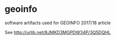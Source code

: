 # geoinfo
software artifacts used for GEOINFO 2017/18 article

See http://urlib.net/8JMKD3MGPDW34P/3Q5DQHL
